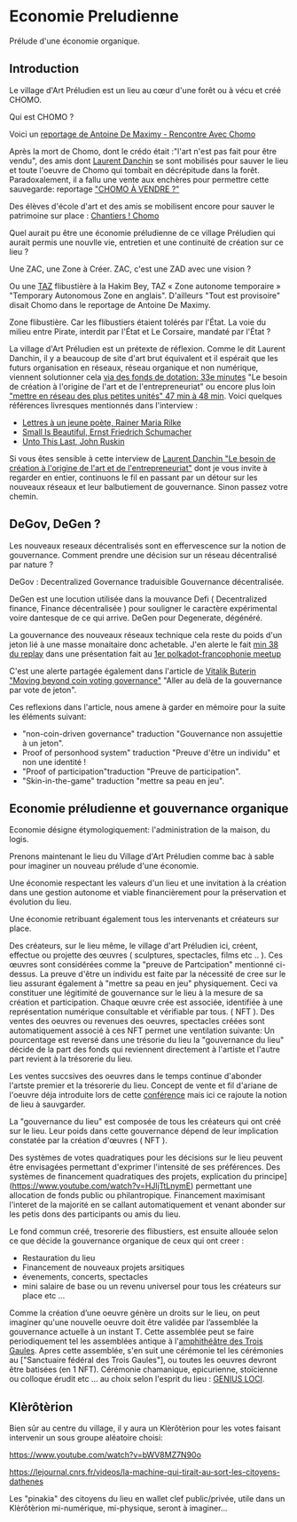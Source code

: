 
# Economie Preludienne
Prélude d'une économie organique. 



## Introduction

Le village d'Art Préludien est un lieu au cœur d'une forêt ou à vécu et créé CHOMO.

Qui est CHOMO ? 

Voici un [reportage de Antoine De Maximy - Rencontre Avec Chomo](https://www.youtube.com/watch?v=ksZHabIC5js)

Après la mort de Chomo, dont le crédo était :"l'art n'est pas fait pour être vendu", des amis dont [Laurent Danchin](https://fr.wikipedia.org/wiki/Laurent_Danchin) se sont mobilisés pour sauver le lieu et toute l'oeuvre de Chomo qui tombait en décrépitude dans la forêt. 
Paradoxalement, il a fallu une vente aux enchères pour permettre cette sauvegarde: reportage ["CHOMO À VENDRE ?"](https://www.youtube.com/watch?v=4nGTL5TVLMo)

Des élèves d'école d'art et des amis se mobilisent encore pour sauver le patrimoine sur place : [Chantiers ! Chomo](https://www.youtube.com/watch?v=WRH941lT8HQ)

Quel aurait pu être une économie préludienne de ce village Préludien qui aurait permis une nouvlle vie, entretien et une continuité de création sur ce lieu ?

Une ZAC, une Zone à Créer. ZAC, c'est une ZAD avec une vision ?

Ou une [TAZ](https://fr.wikipedia.org/wiki/Zone_autonome_temporaire) flibustière à la Hakim Bey, TAZ « Zone autonome temporaire » "Temporary Autonomous Zone en anglais". D'ailleurs "Tout est provisoire" disait Chomo dans le reportage de Antoine De Maximy.

Zone flibustière. Car les flibustiers étaient tolérés par l'État. La voie du milieu entre Pirate, interdit par l'État et Le Corsaire, mandaté par l'État ?

La village d'Art Préludien est un prétexte de réflexion. 
Comme le dit Laurent Danchin, il y a beaucoup de site d'art brut équivalent et il espérait que les futurs organisation en réseaux, réseau organique et non numérique, viennent solutionner cela [via des fonds de dotation: 33e minutes](https://youtu.be/TonwphxSwak?t=2026) "Le besoin de création à l'origine de l'art et de l'entrepreneuriat"  ou encore plus loin ["mettre en réseau des plus petites unités" 47 min à 48 min](https://youtu.be/TonwphxSwak?t=2822).
Voici quelques références livresques mentionnés dans l'interview :
- [Lettres à un jeune poète, Rainer Maria Rilke](https://fr.wikipedia.org/wiki/Lettres_%C3%A0_un_jeune_po%C3%A8te)
- [Small Is Beautiful, Ernst Friedrich Schumacher](https://fr.wikipedia.org/wiki/Small_is_beautiful)
- [Unto This Last, John Ruskin](https://fr.wikipedia.org/wiki/Unto_This_Last)

Si vous êtes sensible à cette interview de [Laurent Danchin "Le besoin de création à l'origine de l'art et de l'entrepreneuriat"](https://youtu.be/TonwphxSwak) dont je vous invite à regarder en entier, continuons le fil en passant par un détour sur les nouveaux réseaux et leur balbutiement de gouvernance. Sinon passez votre chemin.

## DeGov, DeGen ?

Les nouveaux reseaux décentralisés sont en effervescence sur la notion de gouvernance. Comment prendre une décision sur un réseau décentralisé par nature ?

DeGov : Decentralized Governance traduisible Gouvernance décentralisée.

DeGen est une locution utilisée dans la mouvance Defi ( Decentralized finance, Finance décentralisée ) pour souligner le caractère expérimental voire dantesque de ce qui arrive. DeGen pour Degenerate, dégénéré.

La gouvernance des nouveaux réseaux technique cela reste du poids d'un jeton lié à une masse monaitaire donc achetable. J'en alerte le fait [min 38 du replay](https://www.crowdcast.io/e/deux-heures-Polkadot) dans une présentation fait au [1er polkadot-francophonie meetup](https://medium.com/polkadot-francophonie/construire-la-communaut%C3%A9-web3-une-visite-de-la-maison-polkadot-de-paris-%C3%A0-loc%C3%A9an-indien-bf296f8dd148)

C'est une alerte partagée également dans l'article de [Vitalik Buterin "Moving beyond coin voting governance"](https://vitalik.ca/general/2021/08/16/voting3.html) "Aller au delà de la gouvernance par vote de jeton".

Ces reflexions dans l'article, nous amene à garder en mémoire pour la suite les éléments suivant: 

- "non-coin-driven governance" traduction "Gouvernance non assujettie à un jeton".
- Proof of personhood system" traduction "Preuve d'être un individu" et non une identité !
- "Proof of participation"traduction "Preuve de participation".
- "Skin-in-the-game" traduction "mettre sa peau en jeu".


## Economie préludienne et gouvernance organique

Economie désigne étymologiquement: l'administration de la maison, du logis.

Prenons maintenant le lieu du Village d'Art Préludien comme bac à sable pour imaginer un nouveau prélude d'une économie.

Une économie respectant les valeurs d'un lieu et une invitation à la création dans une gestion autonome et viable financièrement pour la préservation et évolution du lieu.

Une économie retribuant également tous les intervenants et créateurs sur place.

Des créateurs, sur le lieu même, le village d'art Préludien ici, créent, effectue ou projette des œuvres ( sculptures, spectacles, films etc .. ). Ces œuvres sont considérées comme la "preuve de Partcipation" mentionné ci-dessus. La preuve d'être un individu est faite par la nécessité de cree sur le lieu assurant également à "mettre sa peau en jeu" physiquement. Ceci va constituer une légitimité de gouvernance sur le lieu à la mesure de sa création et participation.
Chaque œuvre crée est associée, identifiée à une représentation numérique consultable et vérifiable par tous.  ( NFT ).
Des ventes des oeuvres ou revenues des oeuvres, spectacles créées sont automatiquement associé à ces NFT permet une ventilation suivante:
Un pourcentage est reversé dans une trésorie du lieu 
la "gouvernance du lieu" décide de la part des fonds qui reviennent directement à l'artiste et l'autre part revient à la trésorerie du lieu.

Les ventes succsives des oeuvres dans le temps continue d'abonder l'artste premier et la trésorerie  du lieu. Concept de vente et fil d'ariane de l'oeuvre déja introduite lors de cette [conférence](https://francoisbranciard.com/blog/blockchain-un-nouveau-terrain-de-jeu-pour-les-oeuvres) mais ici ce rajoute la notion de lieu à sauvgarder. 

La "gouvernance du lieu" est composée de tous les créateurs qui ont créé sur le lieu. Leur poids dans cette gouvernance dépend de leur implication constatée par la création d'œuvres ( NFT ). 

Des systèmes de votes quadratiques pour les décisions sur le lieu peuvent être envisagées permettant d'exprimer l'intensité de ses préférences.
Des systèmes de financement quadratiques des projets, explication du principe](https://www.youtube.com/watch?v=HJljTtLnymE) permettant une allocation de fonds public ou philantropique. Financement maximisant l'interet de la majorité en se callant automatiquement et venant abonder sur les petis dons des participants ou amis du lieu.


Le fond commun créé, tresorerie des flibustiers, est ensuite allouée selon ce que décide la gouvernance organique de ceux qui ont creer :
- Restauration du lieu
- Financement de nouveaux projets arsitiques
- évenements, concerts, spectacles
- mini salaire de base ou un revenu universel pour tous les créateurs sur place etc ...


Comme la création d’une oeuvre génère un droits sur le lieu, on peut imaginer qu'une nouvelle oeuvre doit être validée par l’assemblée la gouvernance actuelle à un instant T. Cette assemblée peut se faire periodiquement tel les assemblées antique à l'[amphithéâtre des Trois Gaules](https://fr.wikipedia.org/wiki/Amphith%C3%A9%C3%A2tre_des_Trois_Gaules). Apres cette assemblée, s'en suit une cérémonie tel les cérémonies au ["Sanctuaire fédéral des Trois Gaules"], ou toutes les oeuvres devront être batisées (en 1 NFT). Cérémonie chamanique, epicurienne, stoïcienne ou colloque érudit etc ... au choix selon l'esprit du lieu : [GENIUS LOCI](https://fr.wikipedia.org/wiki/Genius_loci).

## Klèrôtèrion
Bien sûr au centre du village, il y aura un Klèrôtèrion pour les votes faisant intervenir un sous groupe aléatoire choisi:

https://www.youtube.com/watch?v=bWV8MZ7N90o

https://lejournal.cnrs.fr/videos/la-machine-qui-tirait-au-sort-les-citoyens-dathenes

Les "pinakia" des citoyens du lieu  en wallet clef public/privée, utile dans un Klèrôtèrion mi-numérique, mi-physique, seront à imaginer...

